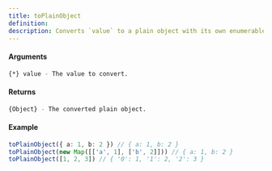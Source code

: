 ```yaml
---
title: toPlainObject
definition: 
description: Converts `value` to a plain object with its own enumerable properties.
---
```



#### Arguments


```bash
{*} value - The value to convert.
```


#### Returns


```bash
{Object} - The converted plain object.
```


#### Example


```ts
toPlainObject({ a: 1, b: 2 }) // { a: 1, b: 2 }toPlainObject(new Map([['a', 1], ['b', 2]])) // { a: 1, b: 2 }toPlainObject([1, 2, 3]) // { '0': 1, '1': 2, '2': 3 }
```